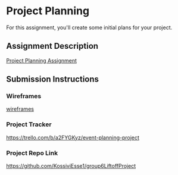 # Project Planning
For this assignment, you'll create some initial plans for your project.

## Assignment Description
[Project Planning Assignment](https://education.launchcode.org/liftoff/modules/assignments/project-planning)

## Submission Instructions

### Wireframes

[wireframes](New%20Wireframe%201.png)

### Project Tracker

https://trello.com/b/a2FYGKyz/event-planning-project
### Project Repo Link

https://github.com/KossiviEsse1/group6LiftoffProject
